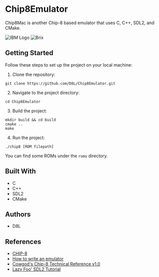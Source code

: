 # Chip8Emulator

Chip8Mac is another Chip-8 based emulator that uses C, C++, SDL2, and CMake.

![IBM Logo](https://i.imgur.com/429qxi3.png)
![Brix](https://i.imgur.com/NVQt0hd.png)

## Getting Started

Follow these steps to set up the project on your local machine:

1. Clone the repository:

```
git clone https://github.com/D8L/Chip8Emulator.git
```

2. Navigate to the project directory:

```
cd Chip8Emulator
```

3. Build the project:

```
mkdir build && cd build
cmake ..
make
```

4. Run the project:

```
./chip8 [ROM filepath]
```
You can find some ROMs under the `roms` directory.

## Built With

* C
* C++
* SDL2
* CMake

## Authors

* D8L

## References

* [CHIP-8](https://en.wikipedia.org/wiki/CHIP-8)
* [How to write an emulator](https://tobiasvl.github.io/blog/write-a-chip-8-emulator/)
* [Cowgod's Chip-8 Technical Reference v1.0](http://devernay.free.fr/hacks/chip8/C8TECH10.HTM)
* [Lazy Foo' SDL2 Tutorial](http://lazyfoo.net/tutorials/SDL/index.php)
